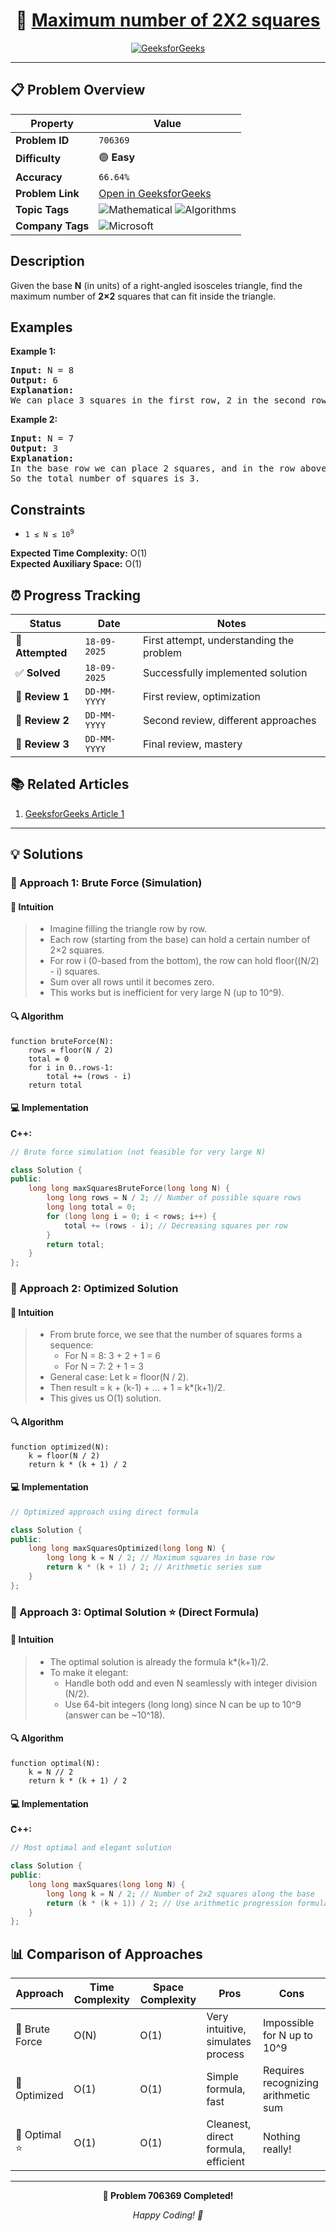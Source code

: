 <div align="center">

# 🧠 [Maximum number of 2X2 squares](https://www.geeksforgeeks.org/problems/maximum-number-of-22-squares/1)

[![GeeksforGeeks](https://img.shields.io/badge/GeeksforGeeks-Problem-0F9D58?style=for-the-badge&logo=geeksforgeeks&logoColor=white)](https://www.geeksforgeeks.org/problems/maximum-number-of-22-squares/1)

</div>

---

## 📋 Problem Overview

| Property         | Value                                                                                                                                                             |
| ---------------- | ----------------------------------------------------------------------------------------------------------------------------------------------------------------- |
| **Problem ID**   | `706369`                                                                                                                                                          |
| **Difficulty**   | 🟢 **Easy**                                                                                                                                                       |
| **Accuracy**     | `66.64%`                                                                                                                                                          |
| **Problem Link** | [Open in GeeksforGeeks](https://www.geeksforgeeks.org/problems/maximum-number-of-22-squares/1)                                                                    |
| **Topic Tags**   | ![Mathematical](https://img.shields.io/badge/-Mathematical-blue?style=flat-square) ![Algorithms](https://img.shields.io/badge/-Algorithms-blue?style=flat-square) |
| **Company Tags** | ![Microsoft](https://img.shields.io/badge/-Microsoft-orange?style=flat-square)                                                                                    |

## Description

<!-- description:start -->

<p>Given the base <strong>N</strong> (in units) of a right-angled isosceles triangle, find the maximum number of <strong>2×2</strong> squares that can fit inside the triangle.</p>

<!-- description:end -->

## Examples

<p><strong class="example">Example 1:</strong></p>
<pre>
<strong>Input:</strong> N = 8
<strong>Output:</strong> 6
<strong>Explanation:</strong> 
We can place 3 squares in the first row, 2 in the second row, and 1 in the third row, making a total of 6.
</pre>

<p><strong class="example">Example 2:</strong></p>
<pre>
<strong>Input:</strong> N = 7
<strong>Output:</strong> 3
<strong>Explanation:</strong> 
In the base row we can place 2 squares, and in the row above it we can place only 1 square. 
So the total number of squares is 3.
</pre>

## Constraints

<ul>
  <li><code>1 ≤ N ≤ 10<sup>9</sup></code></li>
</ul>

<p><strong>Expected Time Complexity:</strong> O(1)<br>
<strong>Expected Auxiliary Space:</strong> O(1)</p>

## ⏰ Progress Tracking

| Status           | Date         | Notes                                    |
| ---------------- | ------------ | ---------------------------------------- |
| 🎯 **Attempted** | `18-09-2025` | First attempt, understanding the problem |
| ✅ **Solved**    | `18-09-2025` | Successfully implemented solution        |
| 🔄 **Review 1**  | `DD-MM-YYYY` | First review, optimization               |
| 🔄 **Review 2**  | `DD-MM-YYYY` | Second review, different approaches      |
| 🔄 **Review 3**  | `DD-MM-YYYY` | Final review, mastery                    |

## 📚 Related Articles

1. [GeeksforGeeks Article 1](https://www.geeksforgeeks.org/maximum-number-2x2-squares-can-fit-inside-right-isosceles-triangle/)

---

## 💡 Solutions

### 🥉 Approach 1: Brute Force (Simulation)

#### 📝 Intuition

> - Imagine filling the triangle row by row.
> - Each row (starting from the base) can hold a certain number of 2×2 squares.
> - For row i (0-based from the bottom), the row can hold floor((N/2) - i) squares.
> - Sum over all rows until it becomes zero.
> - This works but is inefficient for very large N (up to 10^9).

#### 🔍 Algorithm

```pseudo
function bruteForce(N):
    rows = floor(N / 2)
    total = 0
    for i in 0..rows-1:
        total += (rows - i)
    return total
```

#### 💻 Implementation

**C++:**

```cpp
// Brute force simulation (not feasible for very large N)

class Solution {
public:
    long long maxSquaresBruteForce(long long N) {
        long long rows = N / 2; // Number of possible square rows
        long long total = 0;
        for (long long i = 0; i < rows; i++) {
            total += (rows - i); // Decreasing squares per row
        }
        return total;
    }
};
```

### 🥈 Approach 2: Optimized Solution

#### 📝 Intuition

> - From brute force, we see that the number of squares forms a sequence:
>   - For N = 8: 3 + 2 + 1 = 6
>   - For N = 7: 2 + 1 = 3
> - General case: Let k = floor(N / 2).
> - Then result = k + (k-1) + ... + 1 = k\*(k+1)/2.
> - This gives us O(1) solution.

#### 🔍 Algorithm

```pseudo
function optimized(N):
    k = floor(N / 2)
    return k * (k + 1) / 2
```

#### 💻 Implementation

```cpp
// Optimized approach using direct formula

class Solution {
public:
    long long maxSquaresOptimized(long long N) {
        long long k = N / 2; // Maximum squares in base row
        return k * (k + 1) / 2; // Arithmetic series sum
    }
};
```

### 🥇 Approach 3: Optimal Solution ⭐ (Direct Formula)

#### 📝 Intuition

> - The optimal solution is already the formula k\*(k+1)/2.
> - To make it elegant:
>   - Handle both odd and even N seamlessly with integer division (N/2).
>   - Use 64-bit integers (long long) since N can be up to 10^9 (answer can be ~10^18).

#### 🔍 Algorithm

```pseudo
function optimal(N):
    k = N // 2
    return k * (k + 1) / 2
```

#### 💻 Implementation

**C++:**

```cpp
// Most optimal and elegant solution

class Solution {
public:
    long long maxSquares(long long N) {
        long long k = N / 2; // Number of 2x2 squares along the base
        return (k * (k + 1)) / 2; // Use arithmetic progression formula
    }
};
```

## 📊 Comparison of Approaches

| Approach       | Time Complexity | Space Complexity | Pros                                | Cons                                |
| -------------- | --------------- | ---------------- | ----------------------------------- | ----------------------------------- |
| 🥉 Brute Force | O(N)            | O(1)             | Very intuitive, simulates process   | Impossible for N up to 10^9         |
| 🥈 Optimized   | O(1)            | O(1)             | Simple formula, fast                | Requires recognizing arithmetic sum |
| 🥇 Optimal ⭐  | O(1)            | O(1)             | Cleanest, direct formula, efficient | Nothing really!                     |

---

<div align="center">

**🎯 Problem 706369 Completed!**

_Happy Coding! 🚀_

</div>
